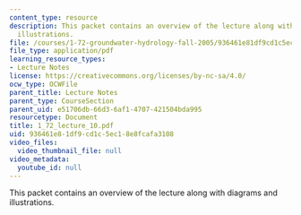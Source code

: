 ```yaml
---
content_type: resource
description: This packet contains an overview of the lecture along with diagrams and
  illustrations.
file: /courses/1-72-groundwater-hydrology-fall-2005/936461e81df9cd1c5ec18e8fcafa3108_1_72_lecture_10.pdf
file_type: application/pdf
learning_resource_types:
- Lecture Notes
license: https://creativecommons.org/licenses/by-nc-sa/4.0/
ocw_type: OCWFile
parent_title: Lecture Notes
parent_type: CourseSection
parent_uid: e51706db-66d3-6af1-4707-421504bda995
resourcetype: Document
title: 1_72_lecture_10.pdf
uid: 936461e8-1df9-cd1c-5ec1-8e8fcafa3108
video_files:
  video_thumbnail_file: null
video_metadata:
  youtube_id: null
---
```

This packet contains an overview of the lecture along with diagrams and illustrations.